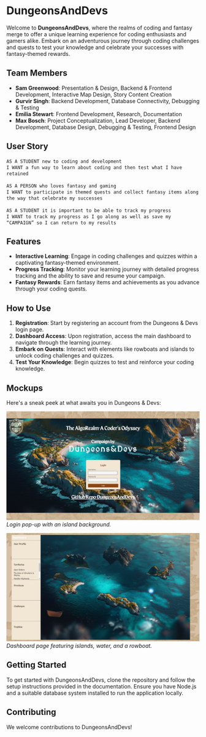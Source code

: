 # DungeonsAndDevs

Welcome to **DungeonsAndDevs**, where the realms of coding and fantasy merge to offer a unique learning experience for coding enthusiasts and gamers alike. Embark on an adventurous journey through coding challenges and quests to test your knowledge and celebrate your successes with fantasy-themed rewards.

## Team Members

- **Sam Greenwood**: Presentation & Design, Backend & Frontend Development, Interactive Map Design, Story Content Creation
- **Gurvir Singh**: Backend Development, Database Connectivity, Debugging & Testing
- **Emilia Stewart**: Frontend Development, Research, Documentation
- **Max Bosch**: Project Conceptualization, Lead Developer, Backend Development, Database Design, Debugging & Testing, Frontend Design

## User Story

```text
AS A STUDENT new to coding and development
I WANT a fun way to learn about coding and then test what I have retained

AS A PERSON who loves fantasy and gaming 
I WANT to participate in themed quests and collect fantasy items along the way that celebrate my successes

AS A STUDENT it is important to be able to track my progress
I WANT to track my progress as I go along as well as save my “CAMPAIGN” so I can return to my results
```
## Features

- **Interactive Learning**: Engage in coding challenges and quizzes within a captivating fantasy-themed environment.
- **Progress Tracking**: Monitor your learning journey with detailed progress tracking and the ability to save and resume your campaign.
- **Fantasy Rewards**: Earn fantasy items and achievements as you advance through your coding quests.

## How to Use

1. **Registration**: Start by registering an account from the Dungeons & Devs login page.
2. **Dashboard Access**: Upon registration, access the main dashboard to navigate through the learning journey.
3. **Embark on Quests**: Interact with elements like rowboats and islands to unlock coding challenges and quizzes.
4. **Test Your Knowledge**: Begin quizzes to test and reinforce your coding knowledge.

## Mockups

Here's a sneak peek at what awaits you in Dungeons & Devs:

![Login Page](Develop/public/images/loginPage.png)
*Login pop-up with an island background.*

![Main Dashboard](Develop/public/images/mainPage.png)
*Dashboard page featuring islands, water, and a rowboat.*

## Getting Started

To get started with DungeonsAndDevs, clone the repository and follow the setup instructions provided in the documentation. Ensure you have Node.js and a suitable database system installed to run the application locally.

## Contributing

We welcome contributions to DungeonsAndDevs! 


```


